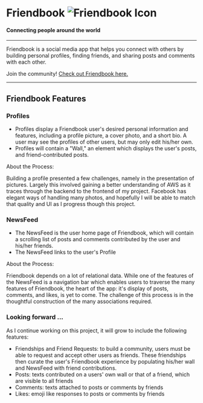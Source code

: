 # Friendbook    ![Friendbook Icon](https://github.com/brjohn/Friendbook/blob/main/app/assets/images/favicon-32x32.png)
#### Connecting people around the world
___

Friendbook is a social media app that helps you connect with others by building 
personal profiles, finding friends, and sharing posts and comments with each other. 

Join the community! [Check out Friendbook here.](https://friendbook-2021.herokuapp.com/#/ "Friendbook")

___

## Friendbook Features

### Profiles
* Profiles display a Friendbook user's desired personal information and features, including a profile picture, a cover photo, and a short bio. A user may see the profiles of other users, but may only edit his/her own. 
* Profiles will contain a "Wall," an element which displays the user's posts, and friend-contributed posts.

About the Process:

Building a profile presented a few challenges, namely in the presentation of pictures. Largely this involved gaining a better understanding of AWS as it traces through the backend to the frontend of my project. Facebook has elegant ways of handling many photos, and hopefully I will be able to match that quality and UI as I progress though this project. 


### NewsFeed
* The NewsFeed is the user home page of Friendbook, which will contain a scrolling list of posts and comments contributed by the user and his/her friends. 
* The NewsFeed links to the user's Profile

About the Process:

Friendbook depends on a lot of relational data. While one of the features of the NewsFeed is a navigation bar which enables users to traverse the many features of Friendbook, the heart of the app: it's display of posts, comments, and likes, is yet to come. The challenge of this process is in the thoughtful construction of the many associations required. 

### Looking forward ...
As I continue working on this project, it will grow to include the following features:
* Friendships and Friend Requests: to build a community, users must be able to request and accept other users as friends. These friendships then curate the user's Friendbook experience by populating his/her wall and NewsFeed with friend contributions.
* Posts: texts contributed on a users' own wall or that of a friend, which are visible to all friends
* Comments: texts attached to posts or comments by friends
* Likes: emoji like responses to posts or comments by friends

